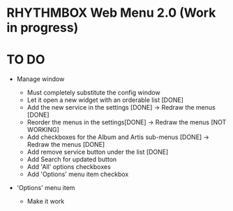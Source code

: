 RHYTHMBOX Web Menu 2.0 (Work in progress)
======================

TO DO
=====
- Manage window
  - Must completely substitute the config window
  - Let it open a new widget with an orderable list [DONE]
  - Add the new service in the settings [DONE] -> Redraw the menus [DONE]
  - Reorder the menus in the settings[DONE] -> Redraw the menus [NOT WORKING]
  - Add checkboxes for the Album and Artis sub-menus [DONE] -> Redraw the menus [DONE]
  - Add remove service button under the list [DONE]
  - Add Search for updated button
  - Add 'All' options checkboxes
  - Add 'Options' menu item checkbox

- 'Options' menu item
  - Make it work
